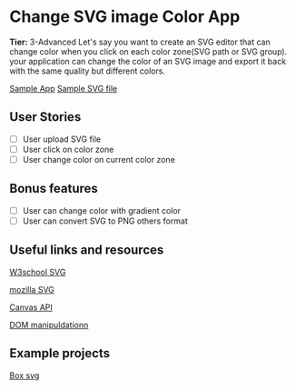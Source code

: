 # Change SVG image Color App

**Tier:** 3-Advanced
Let's say you want to create an SVG editor that can change color when you click on each color zone(SVG path or SVG group). your application can change the color of an SVG image and export it back with the same quality but different colors.

[Sample App](https://www.loom.com/share/a6aea98553c043078e4177e62d72f5c3)
[Sample SVG file](https://gist.github.com/annibuliful/7becdd187375799b8a8906f0d1d957ed)

## User Stories

- [ ] User upload SVG file
- [ ] User click on color zone
- [ ] User change color on current color zone

## Bonus features

- [ ] User can change color with gradient color
- [ ] User can convert SVG to PNG others format

## Useful links and resources

[W3school SVG](https://www.w3schools.com/graphics/svg_intro.asp)

[mozilla SVG](https://developer.mozilla.org/en-US/docs/Web/SVG)

[Canvas API](https://developer.mozilla.org/en-US/docs/Web/API/Canvas_API)

[DOM manipuldationn](https://developer.mozilla.org/en-US/docs/Learn/JavaScript/Client-side_web_APIs/Manipulating_documents)

## Example projects

[Box svg](https://boxy-svg.com/)
